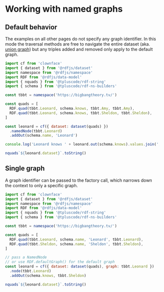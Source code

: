 # Working with named graphs

## Default behavior

The examples on all other pages do not specify any graph identifier. In this mode the traversal methods are free to navigate the entire dataset (aka. [union graph](https://patterns.dataincubator.org/book/union-graph.html)) but any triples added and removed only apply to the default graph.

<run-kit>

```js
import cf from 'clownface'
import { dataset } from '@rdfjs/dataset'
import namespace from '@rdfjs/namespace'
import RDF from '@rdfjs/data-model'
import { nquads } from '@tpluscode/rdf-string'
import { schema } from '@tpluscode/rdf-ns-builders'

const tbbt = namespace('https://bigbangtheory.tv/') 

const quads = [
  RDF.quad(tbbt.Leonard, schema.knows, tbbt.Amy, tbbt.Amy),
  RDF.quad(tbbt.Leonard, schema.knows, tbbt.Sheldon, tbbt.Sheldon),
]

const leonard = cf({ dataset: dataset(quads) })
  .namedNode(tbbt.Leonard)
  .addOut(schema.name, 'Leonard')

console.log('Leonard knows ' + leonard.out(schema.knows).values.join(', '))

nquads`${leonard.dataset}`.toString()
```

</run-kit>

## Single graph

A graph identifier can be passed to the factory call, which narrows down the context to only a specific graph.

<run-kit>

```js
import cf from 'clownface'
import { dataset } from '@rdfjs/dataset'
import namespace from '@rdfjs/namespace'
import RDF from '@rdfjs/data-model'
import { nquads } from '@tpluscode/rdf-string'
import { schema } from '@tpluscode/rdf-ns-builders'

const tbbt = namespace('https://bigbangtheory.tv/') 

const quads = [
  RDF.quad(tbbt.Leonard, schema.name, 'Leonard', tbbt.Leonard),
  RDF.quad(tbbt.Sheldon, schema.name, 'Sheldon', tbbt.Sheldon),
]

// pass a NamedNode
// or use RDF.defaultGraph() for the default graph
const leonard = cf({ dataset: dataset(quads), graph: tbbt.Leonard })
  .node(tbbt.Leonard)
  .addOut(schema.knows, tbbt.Sheldon)

nquads`${leonard.dataset}`.toString()
```

</run-kit>
